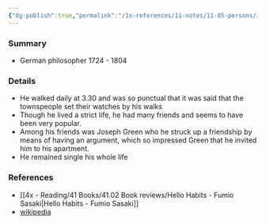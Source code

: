 ```yaml
---
{"dg-publish":true,"permalink":"/1x-references/11-notes/11-05-persons/immanuel-kant/","title":"Immanuel Kant","dgShowBacklinks":false}
---
```



### Summary
- German philosopher 1724 - 1804

### Details
- He walked daily at 3.30 and was so punctual that it was said that the townspeople set their watches by his walks
- Though he lived a strict life, he had many friends and seems to have been very popular. 
- Among his friends was Joseph Green who he struck up a friendship by means of having an argument, which so impressed Green that he invited him to his apartment.
- He remained single his whole life

### References
- [[4x - Reading/41 Books/41.02 Book reviews/Hello Habits - Fumio Sasaki\|Hello Habits - Fumio Sasaki]]
- [wikipedia](https://en.wikipedia.org/wiki/Immanuel_Kant)

